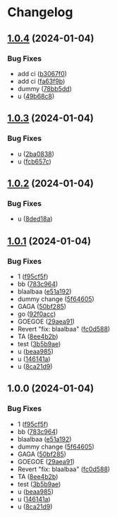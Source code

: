 # Changelog

## [1.0.4](https://github.com/Koenkk/release-please-test/compare/1.0.3...1.0.4) (2024-01-04)


### Bug Fixes

* add ci ([b3067f0](https://github.com/Koenkk/release-please-test/commit/b3067f03b6959e33d9150d95e6e0ad99df025b7e))
* add ci ([fa63f9b](https://github.com/Koenkk/release-please-test/commit/fa63f9b6338b72f0b4e168e518f0ab21e639e677))
* dummy ([78bb5dd](https://github.com/Koenkk/release-please-test/commit/78bb5dda80927f80254338cad7c7f41a64012800))
* u ([49b68c8](https://github.com/Koenkk/release-please-test/commit/49b68c84398893a2bcc25cf349b226ead6b15952))

## [1.0.3](https://github.com/Koenkk/release-please-test/compare/1.0.2...1.0.3) (2024-01-04)


### Bug Fixes

* u ([2ba0838](https://github.com/Koenkk/release-please-test/commit/2ba0838dc5830081c402fd0ab157636570890c4c))
* u ([fcb657c](https://github.com/Koenkk/release-please-test/commit/fcb657ce1a6832f024881214047f10ad43d99f5d))

## [1.0.2](https://github.com/Koenkk/release-please-test/compare/v1.0.1...1.0.2) (2024-01-04)


### Bug Fixes

* u ([8ded18a](https://github.com/Koenkk/release-please-test/commit/8ded18a809bbb8794972a8c69f4ba630213f34b3))

## [1.0.1](https://github.com/Koenkk/release-please-test/compare/v1.0.0...v1.0.1) (2024-01-04)


### Bug Fixes

* 1 ([f95cf5f](https://github.com/Koenkk/release-please-test/commit/f95cf5f606f52594119f12bd4f5db01f0a9247a8))
* bb ([783c964](https://github.com/Koenkk/release-please-test/commit/783c9649e5e84f16377f2dd91d6c3fdb5d221f58))
* blaalbaa ([e51a192](https://github.com/Koenkk/release-please-test/commit/e51a192f3caad72e2c2db9c44eab1786cd71cbf3))
* dummy change ([5f64605](https://github.com/Koenkk/release-please-test/commit/5f646052755ead89059b7646b99bc079e28549bc))
* GAGA ([50bf285](https://github.com/Koenkk/release-please-test/commit/50bf285067670960a3896573da09d3ae7318aa48))
* go ([92f0acc](https://github.com/Koenkk/release-please-test/commit/92f0acce45bd88e6e9e44433d0f51b2cf3f9710e))
* GOEGOE ([29aea91](https://github.com/Koenkk/release-please-test/commit/29aea914f68f6e278391cc5e28f9519b1432ac29))
* Revert "fix: blaalbaa" ([fc0d588](https://github.com/Koenkk/release-please-test/commit/fc0d5887f35e619f98c60148a82f17f44264a22b))
* TA ([8ee4b2b](https://github.com/Koenkk/release-please-test/commit/8ee4b2b79eb89f169df545a4744ca94b318dfea2))
* test ([3b5b9ae](https://github.com/Koenkk/release-please-test/commit/3b5b9ae7d54d7f90d49468e37540f87f2a81a2b5))
* u ([beaa985](https://github.com/Koenkk/release-please-test/commit/beaa9850c51c05f035f33a353bfaf720689b8eab))
* u ([146141a](https://github.com/Koenkk/release-please-test/commit/146141ac23f1048777df491f5fe5c63538309547))
* u ([8ca21d9](https://github.com/Koenkk/release-please-test/commit/8ca21d91ac8f627274594f0bf0dab8b54f6c5033))

## 1.0.0 (2024-01-04)


### Bug Fixes

* 1 ([f95cf5f](https://github.com/Koenkk/release-please-test/commit/f95cf5f606f52594119f12bd4f5db01f0a9247a8))
* bb ([783c964](https://github.com/Koenkk/release-please-test/commit/783c9649e5e84f16377f2dd91d6c3fdb5d221f58))
* blaalbaa ([e51a192](https://github.com/Koenkk/release-please-test/commit/e51a192f3caad72e2c2db9c44eab1786cd71cbf3))
* dummy change ([5f64605](https://github.com/Koenkk/release-please-test/commit/5f646052755ead89059b7646b99bc079e28549bc))
* GAGA ([50bf285](https://github.com/Koenkk/release-please-test/commit/50bf285067670960a3896573da09d3ae7318aa48))
* GOEGOE ([29aea91](https://github.com/Koenkk/release-please-test/commit/29aea914f68f6e278391cc5e28f9519b1432ac29))
* Revert "fix: blaalbaa" ([fc0d588](https://github.com/Koenkk/release-please-test/commit/fc0d5887f35e619f98c60148a82f17f44264a22b))
* TA ([8ee4b2b](https://github.com/Koenkk/release-please-test/commit/8ee4b2b79eb89f169df545a4744ca94b318dfea2))
* test ([3b5b9ae](https://github.com/Koenkk/release-please-test/commit/3b5b9ae7d54d7f90d49468e37540f87f2a81a2b5))
* u ([beaa985](https://github.com/Koenkk/release-please-test/commit/beaa9850c51c05f035f33a353bfaf720689b8eab))
* u ([146141a](https://github.com/Koenkk/release-please-test/commit/146141ac23f1048777df491f5fe5c63538309547))
* u ([8ca21d9](https://github.com/Koenkk/release-please-test/commit/8ca21d91ac8f627274594f0bf0dab8b54f6c5033))
